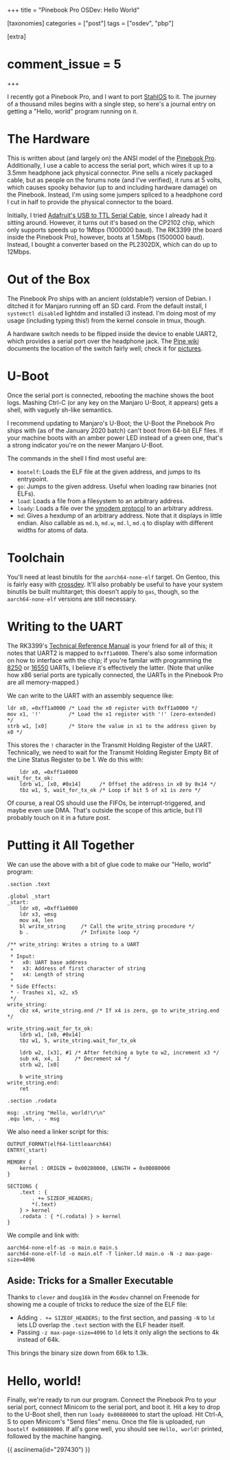 +++
title = "Pinebook Pro OSDev: Hello World"

[taxonomies]
categories = ["post"]
tags = ["osdev", "pbp"]

[extra]
# comment_issue = 5
+++

I recently got a Pinebook Pro, and I want to port [StahlOS](@/stahl/2020-02-06-dream.md#stahlos) to it. The journey of a thousand miles begins with a single step, so here's a journal entry on getting a "Hello, world" program running on it.

The Hardware
============

This is written about (and largely on) the ANSI model of the [Pinebook Pro](https://www.pine64.org/pinebook-pro/). Additionally, I use a cable to access the serial port, which wires it up to a 3.5mm headphone jack physical connector. Pine sells a nicely packaged cable, but as people on the forums note (and I've verified), it runs at 5 volts, which causes spooky behavior (up to and including hardware damage) on the Pinebook. Instead, I'm using some jumpers spliced to a headphone cord I cut in half to provide the physical connector to the board.

Initially, I tried [Adafruit's USB to TTL Serial Cable](https://www.adafruit.com/product/954), since I already had it sitting around. However, it turns out it's based on the CP2102 chip, which only supports speeds up to 1Mbps (1000000 baud). The RK3399 (the board inside the Pinebook Pro), however, boots at 1.5Mbps (1500000 baud). Instead, I bought a converter based on the PL2302DX, which can do up to 12Mbps.

Out of the Box
==============

The Pinebook Pro ships with an ancient (oldstable?) version of Debian. I ditched it for Manjaro running off an SD card. From the default install, I `systemctl disable`d lightdm and installed i3 instead. I'm doing most of my usage (including typing this!) from the kernel console in tmux, though.

A hardware switch needs to be flipped inside the device to enable UART2, which provides a serial port over the headphone jack. The [Pine wiki](https://wiki.pine64.org/index.php/Pinebook_Pro_Main_Page) documents the location of the switch fairly well; check it for [pictures](https://wiki.pine64.org/index.php/Pinebook_Pro_Main_Page#Pinebook_Pro_Internal_Layout).

U-Boot
======

Once the serial port is connected, rebooting the machine shows the boot logs. Mashing Ctrl-C (or any key on the Manjaro U-Boot, it appears) gets a shell, with vaguely sh-like semantics.

I recommend updating to Manjaro's U-Boot; the U-Boot the Pinebook Pro ships with (as of the January 2020 batch) can't boot from 64-bit ELF files. If your machine boots with an amber power LED instead of a green one, that's a strong indicator you're on the newer Manjaro U-Boot.

The commands in the shell I find most useful are:

-	`bootelf`: Loads the ELF file at the given address, and jumps to its entrypoint.
-	`go`: Jumps to the given address. Useful when loading raw binaries (not ELFs).
-	`load`: Loads a file from a filesystem to an arbitrary address.
-	`loady`: Loads a file over the [ymodem protocol](https://en.wikipedia.org/wiki/YMODEM) to an arbitrary address.
-	`md`: Gives a hexdump of an arbitrary address. Note that it displays in little endian. Also callable as `md.b`, `md.w`, `md.l`, `md.q` to display with different widths for atoms of data.

Toolchain
=========

You'll need at least binutils for the `aarch64-none-elf` target. On Gentoo, this is fairly easy with [crossdev](https://wiki.gentoo.org/wiki/Crossdev). It'll also probably be useful to have your system binutils be built multitarget; this doesn't apply to `gas`, though, so the `aarch64-none-elf` versions are still necessary.

Writing to the UART
===================

The RK3399's [Technical Reference Manual](http://opensource.rock-chips.com/images/e/ee/Rockchip_RK3399TRM_V1.4_Part1-20170408.pdf) is your friend for all of this; it notes that UART2 is mapped to `0xff1a0000`. There's also some information on how to interface with the chip; if you're familar with programming the [8250](https://en.wikipedia.org/wiki/8250_UART) or [16550](https://en.wikipedia.org/wiki/16550_UART) UARTs, I believe it's effectively the latter. (Note that unlike how x86 serial ports are typically connected, the UARTs in the Pinebook Pro are all memory-mapped.)

We can write to the UART with an assembly sequence like:

```arm64asm
ldr x0, =0xff1a0000 /* Load the x0 register with 0xff1a0000 */
mov x1, '!'         /* Load the x1 register with '!' (zero-extended) */
strb w1, [x0]       /* Store the value in x1 to the address given by x0 */
```

This stores the `!` character in the Transmit Holding Register of the UART. Technically, we need to wait for the Transmit Holding Register Empty Bit of the Line Status Register to be 1. We do this with:

```arm64asm
	ldr x0, =0xff1a0000
wait_for_tx_ok:
	ldrb w1, [x0, #0x14]      /* Offset the address in x0 by 0x14 */
	tbz w1, 5, wait_for_tx_ok /* Loop if bit 5 of x1 is zero */
```

Of course, a real OS should use the FIFOs, be interrupt-triggered, and maybe even use DMA. That's outside the scope of this article, but I'll probably touch on it in a future post.

Putting it All Together
=======================

We can use the above with a bit of glue code to make our "Hello, world" program:

```arm64asm
.section .text

.global _start
_start:
	ldr x0, =0xff1a0000
	ldr x3, =msg
	mov x4, len
	bl write_string     /* Call the write_string procedure */
	b .                 /* Infinite loop */

/** write_string: Writes a string to a UART
 *
 * Input:
 *   x0: UART base address
 *   x3: Address of first character of string
 *   x4: Length of string
 *
 * Side Effects:
 * - Trashes x1, x2, x5
 */
write_string:
	cbz x4, write_string.end /* If x4 is zero, go to write_string.end */

write_string.wait_for_tx_ok:
	ldrb w1, [x0, #0x14]
	tbz w1, 5, write_string.wait_for_tx_ok

	ldrb w2, [x3], #1 /* After fetching a byte to w2, increment x3 */
	sub x4, x4, 1     /* Decrement x4 */
	strb w2, [x0]

	b write_string
write_string.end:
	ret

.section .rodata

msg: .string "Hello, world!\r\n"
.equ len, . - msg
```

We also need a linker script for this:

```ld
OUTPUT_FORMAT(elf64-littleaarch64)
ENTRY(_start)

MEMORY {
	kernel : ORIGIN = 0x00280000, LENGTH = 0x00080000
}

SECTIONS {
	.text : {
		. += SIZEOF_HEADERS;
		*(.text)
	} > kernel
	.rodata : { *(.rodata) } > kernel
}
```

We compile and link with:

```
aarch64-none-elf-as -o main.o main.s
aarch64-none-elf-ld -o main.elf -T linker.ld main.o -N -z max-page-size=4096
```

Aside: Tricks for a Smaller Executable
--------------------------------------

Thanks to `clever` and `doug16k` in the `#osdev` channel on Freenode for showing me a couple of tricks to reduce the size of the ELF file:

-	Adding `. += SIZEOF_HEADERS;` to the first section, and passing `-N` to `ld` lets LD overlap the `.text` section with the ELF header itself.
-	Passing `-z max-page-size=4096` to `ld` lets it only align the sections to 4k instead of 64k.

This brings the binary size down from 66k to 1.3k.

Hello, world!
=============

Finally, we're ready to run our program. Connect the Pinebook Pro to your serial port, connect Minicom to the serial port, and boot it. Hit a key to drop to the U-Boot shell, then run `loady 0x00880000` to start the upload. Hit Ctrl-A, S to open Minicom's "Send files" menu. Once the file is uploaded, run `bootelf 0x00880000`. If all's gone well, you should see `Hello, world!` printed, followed by the machine hanging.

{{ asciinema(id="297430") }}

